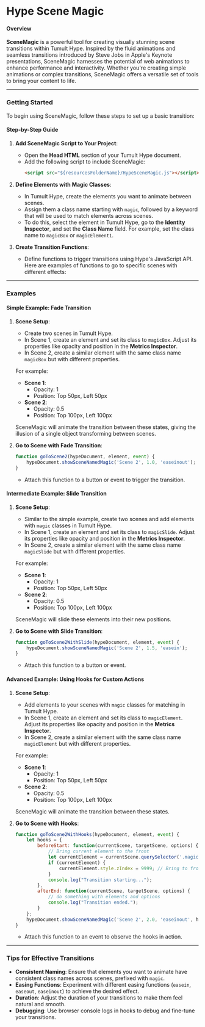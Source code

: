 # Hype Scene Magic 

#### Overview

**SceneMagic** is a powerful tool for creating visually stunning scene transitions within Tumult Hype. Inspired by the fluid animations and seamless transitions introduced by Steve Jobs in Apple's Keynote presentations, SceneMagic harnesses the potential of web animations to enhance performance and interactivity. Whether you're creating simple animations or complex transitions, SceneMagic offers a versatile set of tools to bring your content to life.

---

### Getting Started

To begin using SceneMagic, follow these steps to set up a basic transition:

#### Step-by-Step Guide

1. **Add SceneMagic Script to Your Project**:
   - Open the **Head HTML** section of your Tumult Hype document.
   - Add the following script to include SceneMagic:
     ```html
     <script src="${resourcesFolderName}/HypeSceneMagic.js"></script>
     ```

2. **Define Elements with Magic Classes**:
   - In Tumult Hype, create the elements you want to animate between scenes.
   - Assign them a class name starting with `magic`, followed by a keyword that will be used to match elements across scenes.
   - To do this, select the element in Tumult Hype, go to the **Identity Inspector**, and set the **Class Name** field. For example, set the class name to `magicBox` or `magicElement1`.

3. **Create Transition Functions**:
   - Define functions to trigger transitions using Hype's JavaScript API. Here are examples of functions to go to specific scenes with different effects:

---

### Examples

#### Simple Example: Fade Transition

1. **Scene Setup**:
   - Create two scenes in Tumult Hype.
   - In Scene 1, create an element and set its class to `magicBox`. Adjust its properties like opacity and position in the **Metrics Inspector**.
   - In Scene 2, create a similar element with the same class name `magicBox` but with different properties.

   For example:
   - **Scene 1**: 
     - Opacity: 1
     - Position: Top 50px, Left 50px
   - **Scene 2**: 
     - Opacity: 0.5
     - Position: Top 100px, Left 100px

   SceneMagic will animate the transition between these states, giving the illusion of a single object transforming between scenes.

2. **Go to Scene with Fade Transition**:
   ```javascript
   function goToScene2(hypeDocument, element, event) {
       hypeDocument.showSceneNamedMagic('Scene 2', 1.0, 'easeinout');
   }
   ```
   - Attach this function to a button or event to trigger the transition.

#### Intermediate Example: Slide Transition

1. **Scene Setup**:
   - Similar to the simple example, create two scenes and add elements with `magic` classes in Tumult Hype.
   - In Scene 1, create an element and set its class to `magicSlide`. Adjust its properties like opacity and position in the **Metrics Inspector**.
   - In Scene 2, create a similar element with the same class name `magicSlide` but with different properties.

   For example:
   - **Scene 1**: 
     - Opacity: 1
     - Position: Top 50px, Left 50px
   - **Scene 2**: 
     - Opacity: 0.5
     - Position: Top 100px, Left 100px

   SceneMagic will slide these elements into their new positions.

2. **Go to Scene with Slide Transition**:
   ```javascript
   function goToScene2WithSlide(hypeDocument, element, event) {
       hypeDocument.showSceneNamedMagic('Scene 2', 1.5, 'easein');
   }
   ```
   - Attach this function to a button or event.

#### Advanced Example: Using Hooks for Custom Actions

1. **Scene Setup**:
   - Add elements to your scenes with `magic` classes for matching in Tumult Hype.
   - In Scene 1, create an element and set its class to `magicElement`. Adjust its properties like opacity and position in the **Metrics Inspector**.
   - In Scene 2, create a similar element with the same class name `magicElement` but with different properties.

   For example:
   - **Scene 1**: 
     - Opacity: 1
     - Position: Top 50px, Left 50px
   - **Scene 2**: 
     - Opacity: 0.5
     - Position: Top 100px, Left 100px

   SceneMagic will animate the transition between these states.

2. **Go to Scene with Hooks**:
   ```javascript
   function goToScene2WithHooks(hypeDocument, element, event) {
       let hooks = {
           beforeStart: function(currentScene, targetScene, options) {
               // Bring current element to the front
               let currentElement = currentScene.querySelector('.magicElement');
               if (currentElement) {
                   currentElement.style.zIndex = 9999; // Bring to front
               }
               console.log("Transition starting...");
           },
           afterEnd: function(currentScene, targetScene, options) {
               // do something with elements and options
               console.log("Transition ended.");
           }
       };
       hypeDocument.showSceneNamedMagic('Scene 2', 2.0, 'easeinout', hooks);
   }
   ```
   - Attach this function to an event to observe the hooks in action.

---

### Tips for Effective Transitions

- **Consistent Naming**: Ensure that elements you want to animate have consistent class names across scenes, prefixed with `magic`.
- **Easing Functions**: Experiment with different easing functions (`easein`, `easeout`, `easeinout`) to achieve the desired effect.
- **Duration**: Adjust the duration of your transitions to make them feel natural and smooth.
- **Debugging**: Use browser console logs in hooks to debug and fine-tune your transitions.
